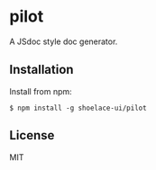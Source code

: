 # pilot

A JSdoc style doc generator.

## Installation

Install from npm:

    $ npm install -g shoelace-ui/pilot

## License 

MIT

